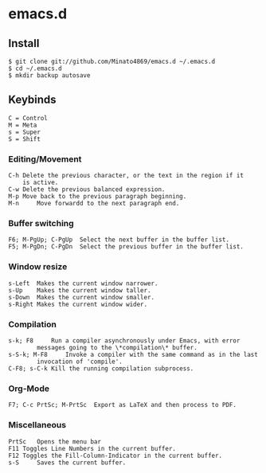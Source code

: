 # emacs.d

## Install 

	$ git clone git://github.com/Minato4869/emacs.d ~/.emacs.d
	$ cd ~/.emacs.d
	$ mkdir backup autosave

## Keybinds
	C = Control
	M = Meta
	s = Super
	S = Shift
### Editing/Movement
	C-h	Delete the previous character, or the text in the region if it 
		is active. 
	C-w	Delete the previous balanced expression.
	M-p	Move back to the previous paragraph beginning.
	M-n 	Move forwardd to the next paragraph end.
### Buffer switching
	F6; M-PgUp; C-PgUp	Select the next buffer in the buffer list.
	F5; M-PgDn; C-PgDn	Select the previous buffer in the buffer list.
### Window resize
	s-Left	Makes the current window narrower.
	s-Up	Makes the current window taller.	 
	s-Down  Makes the current window smaller.
	s-Right Makes the current window wider.
### Compilation
	s-k; F8		Run a compiler asynchronously under Emacs, with error 
			messages going to the \*compilation\* buffer.
	s-S-k; M-F8     Invoke a compiler with the same command as in the last
			invocation of 'compile'.
	C-F8; s-C-k	Kill the running compilation subprocess.
### Org-Mode
	F7; C-c PrtSc; M-PrtSc	Export as LaTeX and then process to PDF.
### Miscellaneous
	PrtSc	Opens the menu bar
	F11	Toggles Line Numbers in the current buffer.
	F12	Toggles the Fill-Column-Indicator in the current buffer.
	s-S 	Saves the current buffer.
